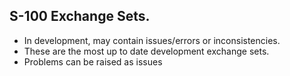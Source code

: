 ## S-100 Exchange Sets.

* In development, may contain issues/errors or inconsistencies.
* These are the most up to date development exchange sets.
* Problems can be raised as issues
